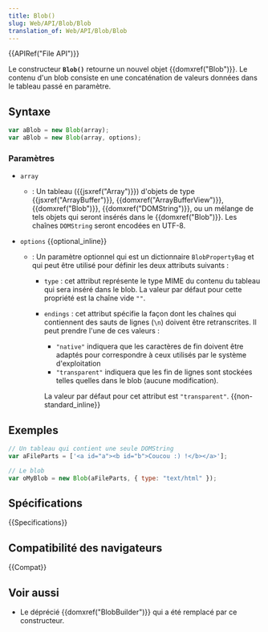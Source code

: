 ```yaml
---
title: Blob()
slug: Web/API/Blob/Blob
translation_of: Web/API/Blob/Blob
---
```


{{APIRef("File API")}}

Le constructeur **`Blob()`** retourne un nouvel objet {{domxref("Blob")}}. Le contenu d'un blob consiste en une concaténation de valeurs données dans le tableau passé en paramètre.

## Syntaxe

```js
var aBlob = new Blob(array);
var aBlob = new Blob(array, options);
```

### Paramètres

- `array`
  - : Un tableau ({{jsxref("Array")}}) d'objets de type {{jsxref("ArrayBuffer")}}, {{domxref("ArrayBufferView")}}, {{domxref("Blob")}}, {{domxref("DOMString")}}, ou un mélange de tels objets qui seront insérés dans le {{domxref("Blob")}}. Les chaînes `DOMString` seront encodées en UTF-8.
- `options` {{optional_inline}}

  - : Un paramètre optionnel qui est un dictionnaire `BlobPropertyBag` et qui peut être utilisé pour définir les deux attributs suivants :

    - `type` : cet attribut représente le type MIME du contenu du tableau qui sera inséré dans le blob. La valeur par défaut pour cette propriété est la chaîne vide `""`.
    - `endings` : cet attribut spécifie la façon dont les chaînes qui contiennent des sauts de lignes (`\n`) doivent être retranscrites. Il peut prendre l'une de ces valeurs :

      - `"native"` indiquera que les caractères de fin doivent être adaptés pour correspondre à ceux utilisés par le système d'exploitation
      - `"transparent"` indiquera que les fin de lignes sont stockées telles quelles dans le blob (aucune modification).

      La valeur par défaut pour cet attribut est `"transparent"`. {{non-standard_inline}}

## Exemples

```js
// Un tableau qui contient une seule DOMString
var aFileParts = ['<a id="a"><b id="b">Coucou :) !</b></a>'];

// Le blob
var oMyBlob = new Blob(aFileParts, { type: "text/html" });
```

## Spécifications

{{Specifications}}

## Compatibilité des navigateurs

{{Compat}}

## Voir aussi

- Le déprécié {{domxref("BlobBuilder")}} qui a été remplacé par ce constructeur.
